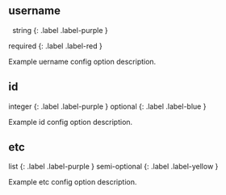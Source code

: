 ## username

&nbsp;
string 
{: .label .label-purple } 

required
{: .label .label-red }

Example uername config option description. 

## id

integer
{: .label .label-purple }
optional
{: .label .label-blue }

Example id config option description. 

## etc

list
{: .label .label-purple }
semi-optional
{: .label .label-yellow }

Example etc config option description. 
